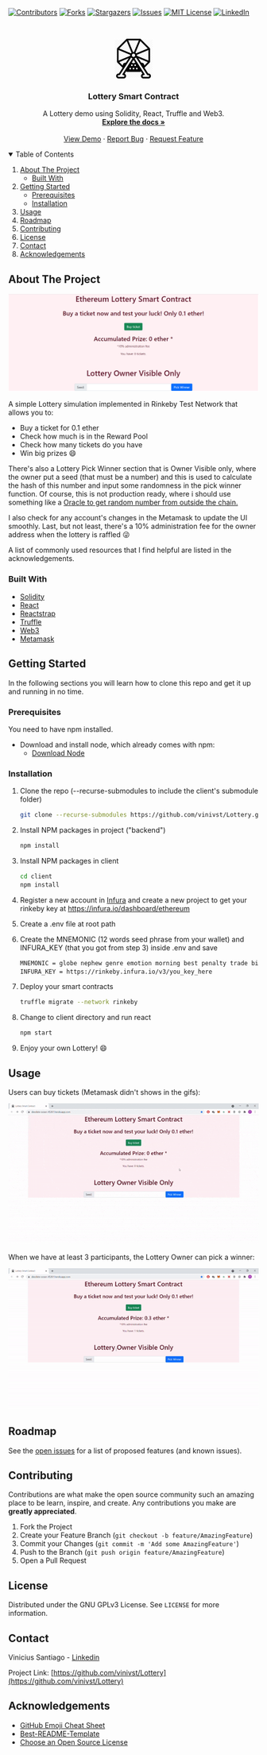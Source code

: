 <!--
*** Thanks for checking out the Best-README-Template. If you have a suggestion
*** that would make this better, please fork the repo and create a pull request
*** or simply open an issue with the tag "enhancement".
*** Thanks again! Now go create something AMAZING! :D
-->

<!-- PROJECT SHIELDS -->
<!--
*** I'm using markdown "reference style" links for readability.
*** Reference links are enclosed in brackets [ ] instead of parentheses ( ).
*** See the bottom of this document for the declaration of the reference variables
*** for contributors-url, forks-url, etc. This is an optional, concise syntax you may use.
*** https://www.markdownguide.org/basic-syntax/#reference-style-links
-->

[![Contributors][contributors-shield]][contributors-url]
[![Forks][forks-shield]][forks-url]
[![Stargazers][stars-shield]][stars-url]
[![Issues][issues-shield]][issues-url]
[![MIT License][license-shield]][license-url]
[![LinkedIn][linkedin-shield]][linkedin-url]

<!-- PROJECT LOGO -->
<br />
<p align="center">
  <a href="https://desolate-ocean-45261.herokuapp.com/">
    <img src="https://raw.githubusercontent.com/vinivst/LotteryClient/00e42e4d48bcdd8cdae19d0df1e48d2ab2289824/public/lottery.png" alt="Logo" width="80" height="80">
  </a>

  <h3 align="center">Lottery Smart Contract</h3>

  <p align="center">
    A Lottery demo using Solidity, React, Truffle and Web3.
    <br />
    <a href="https://github.com/vinivst/Lottery/#getting-started"><strong>Explore the docs »</strong></a>
    <br />
    <br />
    <a href="https://desolate-ocean-45261.herokuapp.com/">View Demo</a>
    ·
    <a href="https://github.com/vinivst/Lottery/issues">Report Bug</a>
    ·
    <a href="https://github.com/vinivst/Lottery/issues">Request Feature</a>
  </p>
</p>

<!-- TABLE OF CONTENTS -->
<details open="open">
  <summary>Table of Contents</summary>
  <ol>
    <li>
      <a href="#about-the-project">About The Project</a>
      <ul>
        <li><a href="#built-with">Built With</a></li>
      </ul>
    </li>
    <li>
      <a href="#getting-started">Getting Started</a>
      <ul>
        <li><a href="#prerequisites">Prerequisites</a></li>
        <li><a href="#installation">Installation</a></li>
      </ul>
    </li>
    <li><a href="#usage">Usage</a></li>
    <li><a href="#roadmap">Roadmap</a></li>
    <li><a href="#contributing">Contributing</a></li>
    <li><a href="#license">License</a></li>
    <li><a href="#contact">Contact</a></li>
    <li><a href="#acknowledgements">Acknowledgements</a></li>
  </ol>
</details>

<!-- ABOUT THE PROJECT -->

## About The Project

[![Product Name Screen Shot][product-screenshot]](https://desolate-ocean-45261.herokuapp.com/)

A simple Lottery simulation implemented in Rinkeby Test Network that allows you to:

- Buy a ticket for 0.1 ether
- Check how much is in the Reward Pool
- Check how many tickets do you have
- Win big prizes :smile:

There's also a Lottery Pick Winner section that is Owner Visible only, where the owner put a seed (that must be a number) and this is used to calculate the hash of this number and input some randomness in the pick winner function. Of course, this is not production ready, where i should use something like a [Oracle to get random number from outside the chain.](https://docs.chain.link/docs/get-a-random-number/)

I also check for any account's changes in the Metamask to update the UI smoothly. Last, but not least, there's a 10% administration fee for the owner address when the lottery is raffled :stuck_out_tongue_winking_eye:

A list of commonly used resources that I find helpful are listed in the acknowledgements.

### Built With

- [Solidity](https://soliditylang.org/)
- [React](https://reactjs.org/)
- [Reactstrap](https://reactstrap.github.io/)
- [Truffle](https://www.trufflesuite.com/)
- [Web3](https://web3js.readthedocs.io/)
- [Metamask](https://metamask.io/)

<!-- GETTING STARTED -->

## Getting Started

In the following sections you will learn how to clone this repo and get it up and running in no time.

### Prerequisites

You need to have npm installed.

- Download and install node, which already comes with npm:
  - [Download Node](https://nodejs.org/en/download/)

### Installation

1. Clone the repo (--recurse-submodules to include the client's submodule folder)
   ```sh
   git clone --recurse-submodules https://github.com/vinivst/Lottery.git
   ```
2. Install NPM packages in project ("backend")
   ```sh
   npm install
   ```
3. Install NPM packages in client
   ```sh
   cd client
   npm install
   ```
4. Register a new account in [Infura](https://infura.io/) and create a new project to get your rinkeby key at
   https://infura.io/dashboard/ethereum

5. Create a .env file at root path

6. Create the MNEMONIC (12 words seed phrase from your wallet) and INFURA_KEY (that you got from step 3) inside .env and save
   ```sh
   MNEMONIC = globe nephew genre emotion morning best penalty trade bid glare unaware dragon
   INFURA_KEY = https://rinkeby.infura.io/v3/you_key_here
   ```
7. Deploy your smart contracts
   ```sh
   truffle migrate --network rinkeby
   ```
8. Change to client directory and run react
   ```sh
   npm start
   ```
9. Enjoy your own Lottery! :smile:

<!-- USAGE EXAMPLES -->

## Usage

Users can buy tickets (Metamask didn't shows in the gifs):

![Buy Tickets](https://raw.githubusercontent.com/vinivst/LotteryClient/00e42e4d48bcdd8cdae19d0df1e48d2ab2289824/public/buyTicket.gif)

When we have at least 3 participants, the Lottery Owner can pick a winner:

![Pick Winner](https://raw.githubusercontent.com/vinivst/LotteryClient/00e42e4d48bcdd8cdae19d0df1e48d2ab2289824/public/pickWinner.gif)

<!-- ROADMAP -->

## Roadmap

See the [open issues](https://github.com/vinivst/Lottery/issues) for a list of proposed features (and known issues).

<!-- CONTRIBUTING -->

## Contributing

Contributions are what make the open source community such an amazing place to be learn, inspire, and create. Any contributions you make are **greatly appreciated**.

1. Fork the Project
2. Create your Feature Branch (`git checkout -b feature/AmazingFeature`)
3. Commit your Changes (`git commit -m 'Add some AmazingFeature'`)
4. Push to the Branch (`git push origin feature/AmazingFeature`)
5. Open a Pull Request

<!-- LICENSE -->

## License

Distributed under the GNU GPLv3 License. See `LICENSE` for more information.

<!-- CONTACT -->

## Contact

Vinicius Santiago - [Linkedin](https://www.linkedin.com/in/vinivst/)

Project Link: [https://github.com/vinivst/Lottery](https://github.com/vinivst/Lottery)

<!-- ACKNOWLEDGEMENTS -->

## Acknowledgements

- [GitHub Emoji Cheat Sheet](https://www.webpagefx.com/tools/emoji-cheat-sheet)
- [Best-README-Template](https://github.com/othneildrew/Best-README-Template)
- [Choose an Open Source License](https://choosealicense.com)

<!-- MARKDOWN LINKS & IMAGES -->
<!-- https://www.markdownguide.org/basic-syntax/#reference-style-links -->

[contributors-shield]: https://img.shields.io/github/contributors/vinivst/Lottery.svg?style=for-the-badge
[contributors-url]: https://github.com/vinivst/Lottery/graphs/contributors
[forks-shield]: https://img.shields.io/github/forks/vinivst/Lottery.svg?style=for-the-badge
[forks-url]: https://github.com/vinivst/Lottery/network/members
[stars-shield]: https://img.shields.io/github/stars/vinivst/Lottery.svg?style=for-the-badge
[stars-url]: https://github.com/vinivst/Lottery/stargazers
[issues-shield]: https://img.shields.io/github/issues/vinivst/Lottery.svg?style=for-the-badge
[issues-url]: https://github.com/vinivst/Lottery/issues
[license-shield]: https://img.shields.io/github/license/vinivst/Lottery.svg?style=for-the-badge
[license-url]: https://github.com/vinivst/Lottery/blob/master/LICENSE.txt
[linkedin-shield]: https://img.shields.io/badge/-LinkedIn-black.svg?style=for-the-badge&logo=linkedin&colorB=555
[linkedin-url]: https://www.linkedin.com/in/vinivst/
[product-screenshot]: https://raw.githubusercontent.com/vinivst/LotteryClient/00e42e4d48bcdd8cdae19d0df1e48d2ab2289824/public/product-screenshot.png
